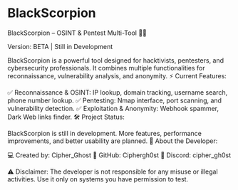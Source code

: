 # BlackScorpion
BlackScorpion – OSINT & Pentest Multi-Tool 🦂💀

Version: BETA | Still in Development

BlackScorpion is a powerful tool designed for hacktivists, pentesters, and cybersecurity professionals. It combines multiple functionalities for reconnaissance, vulnerability analysis, and anonymity.
⚡ Current Features:

✅ Reconnaissance & OSINT: IP lookup, domain tracking, username search, phone number lookup.
✅ Pentesting: Nmap interface, port scanning, and vulnerability detection.
✅ Exploitation & Anonymity: Webhook spammer, Dark Web links finder.
🛠 Project Status:

BlackScorpion is still in development. More features, performance improvements, and better usability are planned.
👤 About the Developer:

💻 Created by: Cipher_Ghost
🔗 GitHub:  Ciphergh0st
🔗 Discord: cipher_gh0st

⚠️ Disclaimer: The developer is not responsible for any misuse or illegal activities. Use it only on systems you have permission to test.

